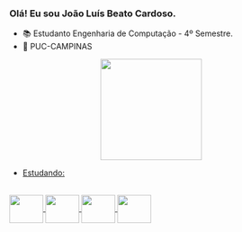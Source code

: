 ### Olá! Eu sou João Luís Beato Cardoso.

- 📚 Estudanto Engenharia de Computação - 4º Semestre.
- 🏫 PUC-CAMPINAS

<div align="center">
  <a href="https://github.com/JoaoLuisBeato">
  <img height="180em" src="https://github-readme-stats.vercel.app/api/top-langs/?username=JoaoLuisBeato&layout=compact&langs_count=7&theme=tokyonight"/>
</div>

- Estudando:   
<div style="display: inline_block"><br>
  <img align="center" height="50" width="60" src="https://cdn.jsdelivr.net/gh/devicons/devicon/icons/c/c-original.svg"/>
  <img align="center" height="50" width="60" src="https://cdn.jsdelivr.net/gh/devicons/devicon/icons/cplusplus/cplusplus-original.svg"/>
  <img align="center" height="50" width="60" src="https://cdn.jsdelivr.net/gh/devicons/devicon/icons/javascript/javascript-original.svg"/>
  <img align="center" height="50" width="60" src="https://cdn.jsdelivr.net/gh/devicons/devicon/icons/java/java-original-wordmark.svg"/>

</div> 
  
##

